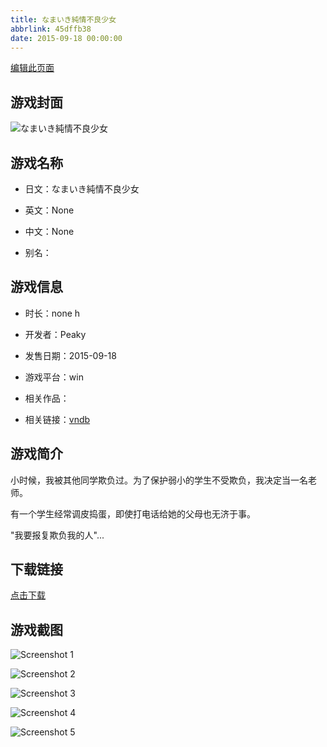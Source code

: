 ```yaml
---
title: なまいき純情不良少女
abbrlink: 45dffb38
date: 2015-09-18 00:00:00
---
```

[编辑此页面](https://github.com/ACG-3/ADV3-source/blob/main/source/_posts/%E3%81%AA%E3%81%BE%E3%81%84%E3%81%8D%E7%B4%94%E6%83%85%E4%B8%8D%E8%89%AF%E5%B0%91%E5%A5%B3.md)

## 游戏封面

![なまいき純情不良少女](https://pan.timero.xyz/d/onedrive/img_lib_001/%E3%81%AA%E3%81%BE%E3%81%84%E3%81%8D%E7%B4%94%E6%83%85%E4%B8%8D%E8%89%AF%E5%B0%91%E5%A5%B3_cover.avif)


## 游戏名称

- 日文：なまいき純情不良少女
- 英文：None
- 中文：None

- 别名：


## 游戏信息

- 时长：none h
- 开发者：Peaky
- 发售日期：2015-09-18
- 游戏平台：win
- 相关作品：

- 相关链接：[vndb](https://vndb.org/v18273)


## 游戏简介

小时候，我被其他同学欺负过。为了保护弱小的学生不受欺负，我决定当一名老师。

有一个学生经常调皮捣蛋，即使打电话给她的父母也无济于事。

"我要报复欺负我的人"...


## 下载链接

[点击下载](https://pan.timero.xyz/onedrive/adv_lib_001/%E3%81%AA%E3%81%BE%E3%81%84%E3%81%8D%E7%B4%94%E6%83%85%E4%B8%8D%E8%89%AF%E5%B0%91%E5%A5%B3)


## 游戏截图


![Screenshot 1](https://pan.timero.xyz/d/onedrive/img_lib_001/%E3%81%AA%E3%81%BE%E3%81%84%E3%81%8D%E7%B4%94%E6%83%85%E4%B8%8D%E8%89%AF%E5%B0%91%E5%A5%B3_Screenshot_1.avif)

![Screenshot 2](https://pan.timero.xyz/d/onedrive/img_lib_001/%E3%81%AA%E3%81%BE%E3%81%84%E3%81%8D%E7%B4%94%E6%83%85%E4%B8%8D%E8%89%AF%E5%B0%91%E5%A5%B3_Screenshot_2.avif)

![Screenshot 3](https://pan.timero.xyz/d/onedrive/img_lib_001/%E3%81%AA%E3%81%BE%E3%81%84%E3%81%8D%E7%B4%94%E6%83%85%E4%B8%8D%E8%89%AF%E5%B0%91%E5%A5%B3_Screenshot_3.avif)

![Screenshot 4](https://pan.timero.xyz/d/onedrive/img_lib_001/%E3%81%AA%E3%81%BE%E3%81%84%E3%81%8D%E7%B4%94%E6%83%85%E4%B8%8D%E8%89%AF%E5%B0%91%E5%A5%B3_Screenshot_4.avif)

![Screenshot 5](https://pan.timero.xyz/d/onedrive/img_lib_001/%E3%81%AA%E3%81%BE%E3%81%84%E3%81%8D%E7%B4%94%E6%83%85%E4%B8%8D%E8%89%AF%E5%B0%91%E5%A5%B3_Screenshot_5.avif)

